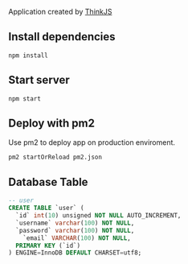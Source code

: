 Application created by [ThinkJS](http://www.thinkjs.org)

## Install dependencies

```
npm install
```

## Start server

```
npm start
```

## Deploy with pm2

Use pm2 to deploy app on production enviroment.

```
pm2 startOrReload pm2.json
```

## Database Table

```SQL
-- user
CREATE TABLE `user` (
  `id` int(10) unsigned NOT NULL AUTO_INCREMENT,
  `username` varchar(100) NOT NULL,
  `password` varchar(100) NOT NULL,
	`email` VARCHAR(100) NOT NULL,
  PRIMARY KEY (`id`)
) ENGINE=InnoDB DEFAULT CHARSET=utf8;
```
